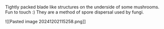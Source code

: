 Tightly packed blade like structures on the underside of some mushrooms. Fun to touch :)
They are a method of spore dispersal used by fungi.

![[Pasted image 20241202115258.png]]